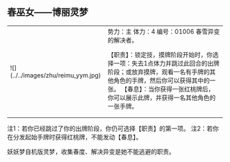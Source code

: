 
春巫女——博丽灵梦
-------------------------
<table border=0>
<tr><td>
![](../../images/zhu/reimu_yym.jpg)
</td>
<td>
势力：主
体力：4
编号：01006
春雪异变的解决者。

【职责】：锁定技，摸牌阶段开始时，你选择一项：失去1点体力并跳过此回合的出牌阶段；或放弃摸牌，观看一名有手牌的其他角色的手牌，然后你可以获得其中的一张。
【春息】：当你获得一张红桃牌后，你可以展示此牌，并获得一名其他角色的一张手牌。
</td></tr></table>

注1：若你已经跳过了你的出牌阶段，你仍可选择【职责】的第一项。
注2：若你在分发起始手牌时获得红桃牌，不能发动【春息】。

妖妖梦自机版灵梦，收集春度、解决异变是她不能逃避的职责。